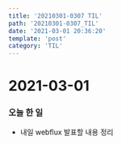 ```yaml
---
title: '20210301-0307 TIL'
path: '20210301-0307_TIL'
date: '2021-03-01 20:36:20'
template: 'post'
category: 'TIL'
---
```



# 2021-03-01
### 오늘 한 일
* 내일 webflux 발표할 내용 정리